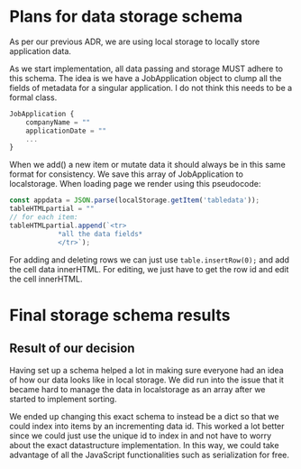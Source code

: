 # Plans for data storage schema

As per our previous ADR, we are using local storage to locally store application data.

As we start implementation, all data passing and storage MUST adhere to this schema. The idea is we have a JobApplication object to clump all the fields of metadata for a singular application. I do not think this needs to be a formal class.

```js
JobApplication {
	companyName = ""
	applicationDate = ""
	...
}
```

When we add() a new item or mutate data it should always be in this same format for consistency. We save this array of JobApplication to localstorage. When loading page we render using this pseudocode:

```js
const appdata = JSON.parse(localStorage.getItem('tabledata'));
tableHTMLpartial = ""
// for each item:
tableHTMLpartial.append(`<tr>
			*all the data fields*
			</tr>`);
```

For adding and deleting rows we can just use `table.insertRow(0);` and add the cell data innerHTML. For editing, we just have to get the row id and edit the cell innerHTML.

# Final storage schema results

## Result of our decision

Having set up a schema helped a lot in making sure everyone had an idea of how our data looks like in local storage. We did run into the issue that it became hard to manage the data in localstorage as an array after we started to implement sorting.

We ended up changing this exact schema to instead be a dict so that we could index into items by an incrementing data id. This worked a lot better since we could just use the unique id to index in and not have to worry about the exact datastructure implementation. In this way, we could take advantage of all the JavaScript functionalities such as serialization for free.
